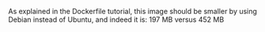 As explained in the Dockerfile tutorial, this image should be smaller by using Debian instead of Ubuntu, and indeed it is: 197 MB versus 452 MB

